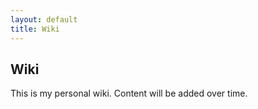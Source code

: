 ```yaml
---
layout: default
title: Wiki
---
```


## Wiki

This is my personal wiki. Content will be added over time.
